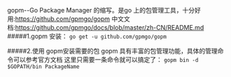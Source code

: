 gopm--Go Package Manager 的缩写。是go 上的包管理工具，十分好用:https://github.com/gpmgo/gopm
中文文档:https://github.com/gpmgo/docs/blob/master/zh-CN/README.md
#####1.gopm 安装：
`go get -u github.com/gpmgo/gopm`

#####2.使用 gopm安装需要的包
gopm 具有丰富的包管理功能，具体的管理命令可以参考官方文档
这里只需要一条命令就可以搞定了：
`gopm bin -d $GOPATH/bin PackageName`
